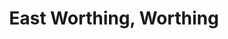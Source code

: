 ---
title: East Worthing, Worthing
url: /east-worthing-worthing/
latitude: 50.817
longitude: -0.352
---